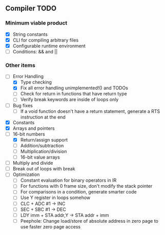 Compiler TODO
-------------

### Minimum viable product

- [X] String constants
- [X] CLI for compiling arbitrary files
- [X] Configurable runtime environment
- [ ] Conditions: && and ||

### Other items

- [ ] Error Handling
  - [X] Type checking
  - [X] Fix all error handling unimplemented!() and TODOs
  - [ ] Check for return in functions that have return type
  - [ ] Verify break keywords are inside of loops only
- [ ] Bug fixes
  - [ ] If a void function doesn't have a return statement, generate a RTS instruction at the end
- [X] Constants
- [X] Arrays and pointers
- [ ] 16-bit numbers
  - [X] Return/assign support
  - [ ] Addition/subtraction
  - [ ] Multiplication/division
  - [ ] 16-bit value arrays
- [ ] Multiply and divide
- [ ] Break out of loops with break
- [ ] Optimization
  - [ ] Constant evaluation for binary operators in IR
  - [ ] For functions with 0 frame size, don't modify the stack pointer
  - [ ] For comparisons in a condition, generate smarter code
  - [ ] Use Y register in loops somehow
  - [ ] CLC + ADC #1 -> INC
  - [ ] SEC + SBC #1 -> DEC
  - [ ] LDY imm + STA addr,Y -> STA addr + imm
  - [ ] Peephole: Change load/store of absolute address in zero page to use faster zero page access
